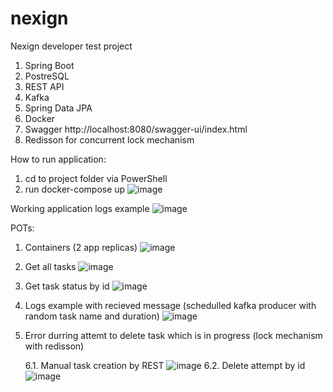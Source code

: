 # nexign
Nexign developer test project

1. Spring Boot
2. PostreSQL
3. REST API
4. Kafka
5. Spring Data JPA
6. Docker
7. Swagger http://localhost:8080/swagger-ui/index.html
8. Redisson for concurrent lock mechanism

How to run application:
1. cd to project folder via PowerShell
2. run docker-compose up
![image](https://github.com/user-attachments/assets/dfdda99a-8446-4012-996b-d20fb527bd36)

Working application logs example
![image](https://github.com/user-attachments/assets/00a713d5-d259-46c8-8b3d-4be73cd5ae45)


POTs:

1. Containers (2 app replicas)
![image](https://github.com/user-attachments/assets/b8acdfe6-77b4-4ba1-9e09-273f5e4d50b2)
2. Get all tasks
![image](https://github.com/user-attachments/assets/e8475f30-ac9c-4e30-9c80-553ce695b374)
3. Get task status by id
![image](https://github.com/user-attachments/assets/b3565999-6719-486e-a67e-3393e74caf7d)
4. Logs example with recieved message (schedulled kafka producer with random task name and duration)
![image](https://github.com/user-attachments/assets/645f7a3d-77ec-4691-9a8d-378286c50d79)
6. Error durring attemt to delete task which is in progress (lock mechanism with redisson)
   
   6.1. Manual task creation by REST
   ![image](https://github.com/user-attachments/assets/31ddd338-05f9-454c-92ee-fe147c2792b3)
   6.2. Delete attempt by id
   ![image](https://github.com/user-attachments/assets/8b071d6e-e815-45f2-a002-034e413b0aff)
